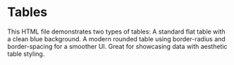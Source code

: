 # Tables
This HTML file demonstrates two types of tables:  A standard flat table with a clean blue background.  A modern rounded table using border-radius and border-spacing for a smoother UI. Great for showcasing data with aesthetic table styling.
